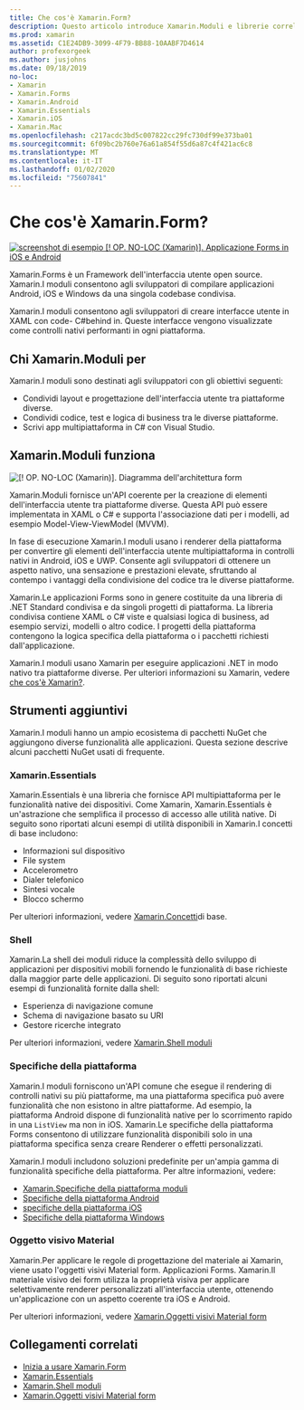 ```yaml
---
title: Che cos'è Xamarin.Form?
description: Questo articolo introduce Xamarin.Moduli e librerie correlate.
ms.prod: xamarin
ms.assetid: C1E24DB9-3099-4F79-BB88-10AABF7D4614
author: profexorgeek
ms.author: jusjohns
ms.date: 09/18/2019
no-loc:
- Xamarin
- Xamarin.Forms
- Xamarin.Android
- Xamarin.Essentials
- Xamarin.iOS
- Xamarin.Mac
ms.openlocfilehash: c217acdc3bd5c007822cc29fc730df99e373ba01
ms.sourcegitcommit: 6f09bc2b760e76a61a854f55d6a87c4f421ac6c8
ms.translationtype: MT
ms.contentlocale: it-IT
ms.lasthandoff: 01/02/2020
ms.locfileid: "75607841"
---
```

# <a name="what-is-opno-locxamarinforms"></a>Che cos'è Xamarin.Form?

[![screenshot di esempio [! OP. NO-LOC (Xamarin)]. Applicazione Forms in iOS e Android](what-is-xamarin-forms-images/xamarin-forms-app-cropped.png)](what-is-xamarin-forms-images/xamarin-forms-app.png#lightbox)

Xamarin.Forms è un Framework dell'interfaccia utente open source. Xamarin.I moduli consentono agli sviluppatori di compilare applicazioni Android, iOS e Windows da una singola codebase condivisa.

Xamarin.I moduli consentono agli sviluppatori di creare interfacce utente in XAML con code- C#behind in. Queste interfacce vengono visualizzate come controlli nativi performanti in ogni piattaforma.

## <a name="who-opno-locxamarinforms-is-for"></a>Chi Xamarin.Moduli per

Xamarin.I moduli sono destinati agli sviluppatori con gli obiettivi seguenti:

- Condividi layout e progettazione dell'interfaccia utente tra piattaforme diverse.
- Condividi codice, test e logica di business tra le diverse piattaforme.
- Scrivi app multipiattaforma in C# con Visual Studio.

## <a name="how-opno-locxamarinforms-works"></a>Xamarin.Moduli funziona

![[! OP. NO-LOC (Xamarin)]. Diagramma dell'architettura form](what-is-xamarin-forms-images/xamarin-forms-architecture.png)

Xamarin.Moduli fornisce un'API coerente per la creazione di elementi dell'interfaccia utente tra piattaforme diverse. Questa API può essere implementata in XAML o C# e supporta l'associazione dati per i modelli, ad esempio Model-View-ViewModel (MVVM).

In fase di esecuzione Xamarin.I moduli usano i renderer della piattaforma per convertire gli elementi dell'interfaccia utente multipiattaforma in controlli nativi in Android, iOS e UWP. Consente agli sviluppatori di ottenere un aspetto nativo, una sensazione e prestazioni elevate, sfruttando al contempo i vantaggi della condivisione del codice tra le diverse piattaforme.

Xamarin.Le applicazioni Forms sono in genere costituite da una libreria di .NET Standard condivisa e da singoli progetti di piattaforma. La libreria condivisa contiene XAML o C# viste e qualsiasi logica di business, ad esempio servizi, modelli o altro codice. I progetti della piattaforma contengono la logica specifica della piattaforma o i pacchetti richiesti dall'applicazione.

Xamarin.I moduli usano Xamarin per eseguire applicazioni .NET in modo nativo tra piattaforme diverse. Per ulteriori informazioni su Xamarin, vedere [che cos'è Xamarin?](~/get-started/what-is-xamarin.md).

## <a name="additional-tools"></a>Strumenti aggiuntivi

Xamarin.I moduli hanno un ampio ecosistema di pacchetti NuGet che aggiungono diverse funzionalità alle applicazioni. Questa sezione descrive alcuni pacchetti NuGet usati di frequente.

### <a name="opno-locxamarinessentials"></a>Xamarin.Essentials

Xamarin.Essentials è una libreria che fornisce API multipiattaforma per le funzionalità native dei dispositivi. Come Xamarin, Xamarin.Essentials è un'astrazione che semplifica il processo di accesso alle utilità native. Di seguito sono riportati alcuni esempi di utilità disponibili in Xamarin.I concetti di base includono:

- Informazioni sul dispositivo
- File system
- Accelerometro
- Dialer telefonico
- Sintesi vocale
- Blocco schermo

Per ulteriori informazioni, vedere [Xamarin.Concetti](~/essentials/index.md)di base.

### <a name="shell"></a>Shell

Xamarin.La shell dei moduli riduce la complessità dello sviluppo di applicazioni per dispositivi mobili fornendo le funzionalità di base richieste dalla maggior parte delle applicazioni. Di seguito sono riportati alcuni esempi di funzionalità fornite dalla shell:

- Esperienza di navigazione comune
- Schema di navigazione basato su URI
- Gestore ricerche integrato

Per ulteriori informazioni, vedere [Xamarin.Shell moduli](~/xamarin-forms/app-fundamentals/shell/index.md)

### <a name="platform-specifics"></a>Specifiche della piattaforma

Xamarin.I moduli forniscono un'API comune che esegue il rendering di controlli nativi su più piattaforme, ma una piattaforma specifica può avere funzionalità che non esistono in altre piattaforme. Ad esempio, la piattaforma Android dispone di funzionalità native per lo scorrimento rapido in una `ListView` ma non in iOS. Xamarin.Le specifiche della piattaforma Forms consentono di utilizzare funzionalità disponibili solo in una piattaforma specifica senza creare Renderer o effetti personalizzati.

Xamarin.I moduli includono soluzioni predefinite per un'ampia gamma di funzionalità specifiche della piattaforma. Per altre informazioni, vedere:

- [Xamarin.Specifiche della piattaforma moduli](~/xamarin-forms/platform/platform-specifics/index.md)
- [Specifiche della piattaforma Android](~/xamarin-forms/platform/android/index.md)
- [specifiche della piattaforma iOS](~/xamarin-forms/platform/ios/index.md)
- [Specifiche della piattaforma Windows](~/xamarin-forms/platform/windows/index.md)

### <a name="material-visual"></a>Oggetto visivo Material

Xamarin.Per applicare le regole di progettazione del materiale ai Xamarin, viene usato l'oggetti visivi Material form. Applicazioni Forms. Xamarin.Il materiale visivo dei form utilizza la proprietà visiva per applicare selettivamente renderer personalizzati all'interfaccia utente, ottenendo un'applicazione con un aspetto coerente tra iOS e Android.

Per ulteriori informazioni, vedere [Xamarin.Oggetti visivi Material form](~/xamarin-forms/user-interface/visual/material-visual.md)

## <a name="related-links"></a>Collegamenti correlati

- [Inizia a usare Xamarin.Form](~/xamarin-forms/index.yml)
- [Xamarin.Essentials](~/essentials/index.md)
- [Xamarin.Shell moduli](~/xamarin-forms/app-fundamentals/shell/index.md)
- [Xamarin.Oggetti visivi Material form](~/xamarin-forms/user-interface/visual/material-visual.md)
